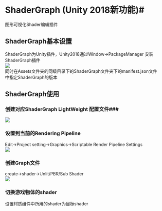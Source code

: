 # ShaderGraph (Unity 2018新功能)#
图形可视化Shader编辑插件
## ShaderGraph基本设置 ##
ShaderGraph为Unity插件，Unity2018通过Window->PackageManager 安装 ShaderGraph插件    
![](https://i.imgur.com/3pUOxRp.png)      
同时在Assets文件夹的同级目录下的ShaderGraph文件夹下的manifest.json文件中指定ShaderGraph的版本    
## ShaderGraph使用 ##
### 创建对应ShaderGraph LightWeight 配置文件###
![](https://i.imgur.com/RjW0UpQ.png)       
### 设置到当前的Rendering Pipeline ###
Edit->Project setting->Graphics->Scriptable Render Pipeline Settings      
![](https://i.imgur.com/jXHMbJJ.png)             
### 创建Graph文件 ###
create->shader->Unlit/PBR/Sub Shader     
![](https://i.imgur.com/LQNdNzr.png)   
### 切换游戏物体的shader ###
设置材质组件中所用的shader为目标shader    







